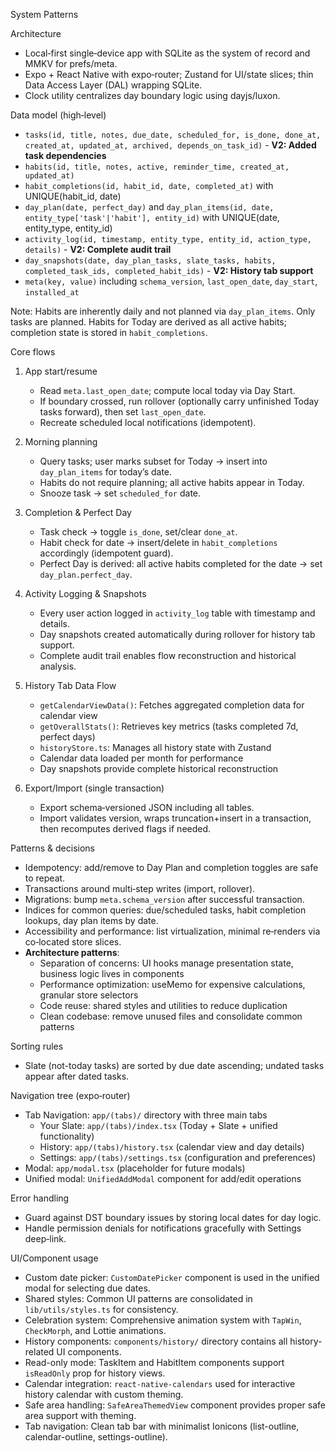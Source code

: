 System Patterns

Architecture

- Local‑first single‑device app with SQLite as the system of record and MMKV for prefs/meta.
- Expo + React Native with expo‑router; Zustand for UI/state slices; thin Data Access Layer (DAL) wrapping SQLite.
- Clock utility centralizes day boundary logic using dayjs/luxon.

Data model (high‑level)

- `tasks(id, title, notes, due_date, scheduled_for, is_done, done_at, created_at, updated_at, archived, depends_on_task_id)` - **V2: Added task dependencies**
- `habits(id, title, notes, active, reminder_time, created_at, updated_at)`
- `habit_completions(id, habit_id, date, completed_at)` with UNIQUE(habit_id, date)
- `day_plan(date, perfect_day)` and `day_plan_items(id, date, entity_type['task'|'habit'], entity_id)` with UNIQUE(date, entity_type, entity_id)
- `activity_log(id, timestamp, entity_type, entity_id, action_type, details)` - **V2: Complete audit trail**
- `day_snapshots(date, day_plan_tasks, slate_tasks, habits, completed_task_ids, completed_habit_ids)` - **V2: History tab support**
- `meta(key, value)` including `schema_version`, `last_open_date`, `day_start`, `installed_at`

Note: Habits are inherently daily and not planned via `day_plan_items`. Only tasks are planned. Habits for Today are derived as all active habits; completion state is stored in `habit_completions`.

Core flows

1. App start/resume

   - Read `meta.last_open_date`; compute local today via Day Start.
   - If boundary crossed, run rollover (optionally carry unfinished Today tasks forward), then set `last_open_date`.
   - Recreate scheduled local notifications (idempotent).

2. Morning planning

   - Query tasks; user marks subset for Today → insert into `day_plan_items` for today’s date.
   - Habits do not require planning; all active habits appear in Today.
   - Snooze task → set `scheduled_for` date.

3. Completion & Perfect Day

   - Task check → toggle `is_done`, set/clear `done_at`.
   - Habit check for date → insert/delete in `habit_completions` accordingly (idempotent guard).
   - Perfect Day is derived: all active habits completed for the date → set `day_plan.perfect_day`.

4. Activity Logging & Snapshots

   - Every user action logged in `activity_log` table with timestamp and details.
   - Day snapshots created automatically during rollover for history tab support.
   - Complete audit trail enables flow reconstruction and historical analysis.

5. History Tab Data Flow

   - `getCalendarViewData()`: Fetches aggregated completion data for calendar view
   - `getOverallStats()`: Retrieves key metrics (tasks completed 7d, perfect days)
   - `historyStore.ts`: Manages all history state with Zustand
   - Calendar data loaded per month for performance
   - Day snapshots provide complete historical reconstruction

6. Export/Import (single transaction)
   - Export schema‑versioned JSON including all tables.
   - Import validates version, wraps truncation+insert in a transaction, then recomputes derived flags if needed.

Patterns & decisions

- Idempotency: add/remove to Day Plan and completion toggles are safe to repeat.
- Transactions around multi‑step writes (import, rollover).
- Migrations: bump `meta.schema_version` after successful transaction.
- Indices for common queries: due/scheduled tasks, habit completion lookups, day plan items by date.
- Accessibility and performance: list virtualization, minimal re‑renders via co‑located store slices.
- **Architecture patterns**:
  - Separation of concerns: UI hooks manage presentation state, business logic lives in components
  - Performance optimization: useMemo for expensive calculations, granular store selectors
  - Code reuse: shared styles and utilities to reduce duplication
  - Clean codebase: remove unused files and consolidate common patterns

Sorting rules

- Slate (not-today tasks) are sorted by due date ascending; undated tasks appear after dated tasks.

Navigation tree (expo‑router)

- Tab Navigation: `app/(tabs)/` directory with three main tabs
  - Your Slate: `app/(tabs)/index.tsx` (Today + Slate + unified functionality)
  - History: `app/(tabs)/history.tsx` (calendar view and day details)
  - Settings: `app/(tabs)/settings.tsx` (configuration and preferences)
- Modal: `app/modal.tsx` (placeholder for future modals)
- Unified modal: `UnifiedAddModal` component for add/edit operations

Error handling

- Guard against DST boundary issues by storing local dates for day logic.
- Handle permission denials for notifications gracefully with Settings deep‑link.

UI/Component usage

- Custom date picker: `CustomDatePicker` component is used in the unified modal for selecting due dates.
- Shared styles: Common UI patterns are consolidated in `lib/utils/styles.ts` for consistency.
- Celebration system: Comprehensive animation system with `TapWin`, `CheckMorph`, and Lottie animations.
- History components: `components/history/` directory contains all history-related UI components.
- Read-only mode: TaskItem and HabitItem components support `isReadOnly` prop for history views.
- Calendar integration: `react-native-calendars` used for interactive history calendar with custom theming.
- Safe area handling: `SafeAreaThemedView` component provides proper safe area support with theming.
- Tab navigation: Clean tab bar with minimalist Ionicons (list-outline, calendar-outline, settings-outline).
